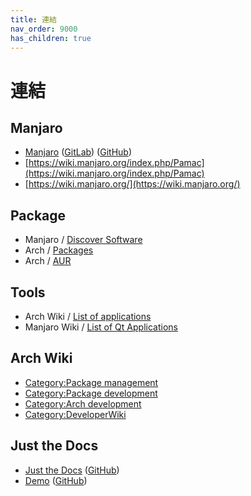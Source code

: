 ```yaml
---
title: 連結
nav_order: 9000
has_children: true
---
```


# 連結


## Manjaro

* [Manjaro](https://manjaro.org/) ([GitLab](https://gitlab.manjaro.org/explore/groups)) ([GitHub](https://github.com/manjaro))
* [https://wiki.manjaro.org/index.php/Pamac](https://wiki.manjaro.org/index.php/Pamac)
* [https://wiki.manjaro.org/](https://wiki.manjaro.org/)


## Package

* Manjaro / [Discover Software](https://discover.manjaro.org/)
* Arch / [Packages](https://archlinux.org/packages/)
* Arch / [AUR](https://aur.archlinux.org/)


## Tools

* Arch Wiki / [List of applications](https://wiki.archlinux.org/index.php/List_of_applications)
* Manjaro Wiki / [List of Qt Applications](https://wiki.manjaro.org/index.php/List_of_Qt_Applications)



## Arch Wiki

* [Category:Package management](https://wiki.archlinux.org/title/Category:Package_management)
* [Category:Package development](https://wiki.archlinux.org/title/Category:Package_development)
* [Category:Arch development](https://wiki.archlinux.org/title/Category:Arch_development)
* [Category:DeveloperWiki](https://wiki.archlinux.org/title/Category:DeveloperWiki)

## Just the Docs

* [Just the Docs](https://pmarsceill.github.io/just-the-docs/) ([GitHub](https://github.com/pmarsceill/just-the-docs))
* [Demo](https://pmarsceill.github.io/jtd-remote/) ([GitHub](https://github.com/pmarsceill/jtd-remote))
